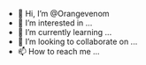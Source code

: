 - 👋 Hi, I’m @Orangevenom
- 👀 I’m interested in ...
- 🌱 I’m currently learning ...
- 💞️ I’m looking to collaborate on ...
- 📫 How to reach me ...

<!---
Orangevenom/Orangevenom is a ✨ special ✨ repository because its `README.md` (this file) appears on your GitHub profile.
You can click the Preview link to take a look at your changes.
--->
